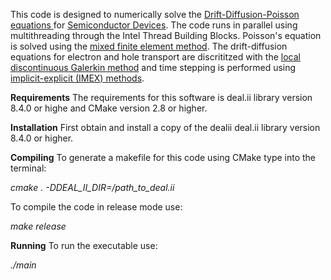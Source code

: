 This code is designed to numerically solve the <a href="http://www.iue.tuwien.ac.at/phd/triebl/node15.html"> 
Drift-Diffusion-Poisson equations </a> for <a href="https://en.wikipedia.org/wiki/Semiconductor_device">
Semiconductor Devices</a>. The code runs in parallel using multithreading through the Intel Thread Building Blocks.
Poisson's equation is solved using the 
<a href="https://en.wikipedia.org/wiki/Mixed_finite_element_method"> mixed finite element method</a>. 
The drift-diffusion equations for electron and hole transport are discrititzed with
the <a href="http://www.math.umn.edu/~arnold/papers/dgerr.pdf"> local discontinuous Galerkin method</a>
and time stepping is performed using 
<a href="https://en.wikipedia.org/wiki/Explicit_and_implicit_methods"> implicit-explicit 
(IMEX) methods</a>. 

**Requirements**
The requirements for this software is deal.ii library version 8.4.0 or highe and CMake version 2.8 or higher.

**Installation** First obtain and install a copy of the dealii deal.ii library version 8.4.0 or higher. 

**Compiling**
To generate a makefile for this code using CMake type into the terminal:

*cmake . -DDEAL_II_DIR=/path_to_deal.ii*

To compile the code in release mode use:

*make release*

**Running**
To run the executable use:

*./main*
